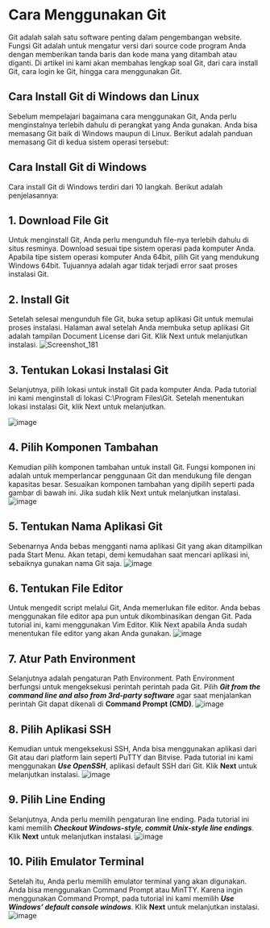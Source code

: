 # Cara Menggunakan Git
Git adalah salah satu software penting dalam pengembangan website. Fungsi Git adalah untuk mengatur versi dari source code program Anda dengan memberikan tanda baris dan kode mana yang ditambah atau diganti. Di artikel ini kami akan membahas lengkap soal Git, dari cara install Git, cara login ke Git, hingga cara menggunakan Git.
## Cara Install Git di Windows dan Linux
Sebelum mempelajari bagaimana cara menggunakan Git, Anda perlu menginstalnya terlebih dahulu di perangkat yang Anda gunakan. Anda bisa memasang Git baik di Windows maupun di Linux. Berikut adalah panduan memasang Git di kedua sistem operasi tersebut:

## Cara Install Git di Windows
Cara install Git di Windows terdiri dari 10 langkah. Berikut adalah penjelasannya:

## 1. Download File Git
Untuk menginstall Git, Anda perlu mengunduh file-nya terlebih dahulu di situs resminya. Download sesuai tipe sistem operasi pada komputer Anda. Apabila tipe sistem operasi komputer Anda 64bit,  pilih Git yang mendukung Windows 64bit. Tujuannya adalah agar tidak terjadi error saat proses instalasi Git.

## 2. Install Git
Setelah selesai mengunduh file Git, buka setup aplikasi Git untuk memulai proses instalasi. Halaman awal setelah Anda membuka setup aplikasi Git adalah tampilan Document License dari Git. Klik Next untuk melanjutkan instalasi.
![Screenshot_181](https://user-images.githubusercontent.com/72786548/95837339-b4720d80-0d6a-11eb-9e1e-63ab3f584ba9.png)

## 3. Tentukan Lokasi Instalasi Git
Selanjutnya, pilih lokasi untuk install Git pada komputer Anda. Pada tutorial ini kami menginstall di lokasi C:\Program Files\Git. Setelah menentukan lokasi instalasi Git, klik Next untuk melanjutkan.

![image](https://user-images.githubusercontent.com/72786548/95966612-8c9bac00-0e35-11eb-80e3-1c0ca43d35af.png)

## 4. Pilih Komponen Tambahan
Kemudian pilih komponen tambahan untuk install Git. Fungsi komponen ini adalah untuk memperlancar penggunaan Git dan mendukung file dengan kapasitas besar. Sesuaikan komponen tambahan yang dipilih seperti pada gambar di bawah ini. Jika sudah klik Next untuk melanjutkan instalasi.
![image](https://user-images.githubusercontent.com/72786548/96060234-25740b00-0eba-11eb-9674-1bc9e0f69f52.png)

## 5. Tentukan Nama Aplikasi Git
Sebenarnya Anda bebas mengganti nama aplikasi Git yang akan ditampilkan pada Start Menu. Akan tetapi, demi kemudahan saat mencari aplikasi ini, sebaiknya gunakan nama Git saja.
![image](https://user-images.githubusercontent.com/72786548/96060273-3886db00-0eba-11eb-9b64-634fc72469e2.png)

## 6. Tentukan File Editor
Untuk mengedit script melalui Git, Anda memerlukan file editor. Anda bebas menggunakan file editor apa pun untuk dikombinasikan dengan Git. Pada tutorial ini, kami menggunakan Vim Editor. Klik Next apabila Anda sudah menentukan file editor yang akan Anda gunakan.
![image](https://user-images.githubusercontent.com/72786548/96061433-66215380-0ebd-11eb-9384-66bc05c531c4.png)

## 7. Atur Path Environment
Selanjutnya adalah pengaturan Path Environment. Path Environment berfungsi untuk mengeksekusi perintah perintah pada Git. Pilih **_Git from the command line and also from 3rd-party software_** agar saat menjalankan perintah Git dapat dikenali di **Command Prompt (CMD)**.
![image](https://user-images.githubusercontent.com/72786548/96061488-8c46f380-0ebd-11eb-885b-a64505f5b0d7.png)

## 8. Pilih Aplikasi SSH
Kemudian untuk mengeksekusi SSH, Anda bisa menggunakan aplikasi dari Git atau  dari platform lain seperti PuTTY dan Bitvise. Pada tutorial ini kami menggunakan **_Use OpenSSH_**, aplikasi default SSH dari Git. Klik **Next** untuk melanjutkan instalasi.
![image](https://user-images.githubusercontent.com/72786548/96061542-b8627480-0ebd-11eb-839b-0e140b1679f7.png)

## 9. Pilih Line Ending
Selanjutnya, Anda perlu memilih pengaturan line ending. Pada tutorial ini kami memilih **_Checkout Windows-style, commit Unix-style line endings_**. Klik **Next** untuk melanjutkan instalasi.
![image](https://user-images.githubusercontent.com/72786548/96062441-e0eb6e00-0ebf-11eb-9755-9ee15aacaa77.png)

## 10. Pilih Emulator Terminal
Setelah itu, Anda perlu memilih emulator terminal yang akan digunakan. Anda bisa menggunakan Command Prompt atau MinTTY. Karena ingin menggunakan Command Prompt, pada tutorial ini kami memilih **_Use Windows’ default console windows_**. Klik **Next** untuk melanjutkan instalasi.
![image](https://user-images.githubusercontent.com/72786548/96062469-f2cd1100-0ebf-11eb-8b0d-873748716470.png)
